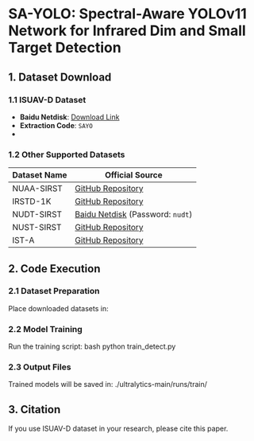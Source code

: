 # SA-YOLO: Spectral-Aware YOLOv11 Network for Infrared Dim and Small Target Detection

## 1. Dataset Download
### 1.1 ISUAV-D Dataset
- **Baidu Netdisk**: [Download Link](https://pan.baidu.com/s/1u2ch4_uY9lnJ28tY3-8x9g)
- **Extraction Code**: `SAYO`
- 
### 1.2 Other Supported Datasets
| Dataset Name | Official Source |
|--------------|-----------------|
| NUAA-SIRST | [GitHub Repository](https://github.com/YimianDai/sirst) |
| IRSTD-1K | [GitHub Repository](https://github.com/RuiZhang97/ISNet#ppt-setting-and-p3m-10k-dataset) |
| NUDT-SIRST | [Baidu Netdisk](https://pan.baidu.com/s/1WdA_yOHDnIiyj4C9SbW_Kg?pwd=nudt) (Password: `nudt`) |
| NUST-SIRST | [GitHub Repository](https://github.com/wanghuanphd/MDvsFA_cGAN) |
| IST-A | [GitHub Repository](https://github.com/SeaHifly/Infrared-Small-Target) |

## 2. Code Execution
### 2.1 Dataset Preparation
Place downloaded datasets in:

### 2.2 Model Training
Run the training script:
bash
python train_detect.py

### 2.3 Output Files
Trained models will be saved in:
./ultralytics-main/runs/train/

## 3. Citation
If you use ISUAV-D dataset in your research, please cite this paper.
